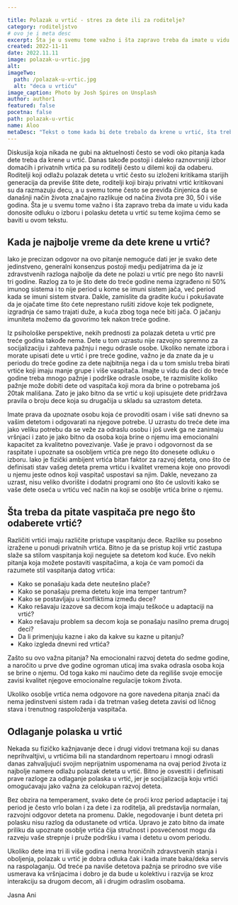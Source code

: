 ```yaml
---

title: Polazak u vrtić - stres za dete ili za roditelje?
category: roditeljstvo
# ovo je i meta desc
excerpt: Šta je u svemu tome važno i šta zapravo treba da imate u vidu kada donosite odluku o izboru i polasku deteta u vrtić su teme kojima ćemo se baviti u ovom tekstu.
created: 2022-11-11
date: 2022.11.11
image: polazak-u-vrtic.jpg
alt:
imageTwo:
  path: /polazak-u-vrtic.jpg
  alt: "deca u vrtiću"
image_caption: Photo by Josh Spires on Unsplash
author: author1
featured: false
pocetna: false
path: polazak-u-vrtic
name: Aloo
metaDesc: "Tekst o tome kada bi dete trebalo da krene u vrtić, šta treba da pitate vaspitače i na šta da obratite pažnju pri izboru vrtića"
---
```


Diskusija koja nikada ne gubi na aktuelnosti često se vodi oko pitanja kada dete treba da krene u vrtić. Danas takođe postoji i daleko raznovrsniji izbor domaćih i privatnih vrtića pa su roditelji često u dilemi koji da odaberu. Roditelji koji odlažu polazak deteta u vrtić često su izloženi kritikama starijih generacija da previše štite dete, roditelji koji biraju privatni vrtić kritikovani su da razmazuju decu, a u svemu tome često se previđa činjenica da se današnji način života značajno razlikuje od načina života pre 30, 50 i više godina. Šta je u svemu tome važno i šta zapravo treba da imate u vidu kada donosite odluku o izboru i polasku deteta u vrtić su teme kojima ćemo se baviti u ovom tekstu. 

## Kada je najbolje vreme da dete krene u vrtić? 

Iako je precizan odgovor na ovo pitanje nemoguće dati jer je svako dete jedinstveno, generalni konsenzus postoji medju pedijatrima da je iz zdravstvenih razloga najbolje da dete ne polazi u vrtić pre nego što navrši tri godine. Razlog za to je što dete do treće godine nema izgrađeno ni 50% imunog sistema i to nije period u kome se imuni sistem jača, već period kada se imuni sistem stvara. Dakle, zamislite da gradite kuću i pokušavate da je ojačate time što ćete neprestano rušiti zidove koje tek podignete, izgradnja će samo trajati duže, a kuća zbog toga neće biti jača. O jačanju imuniteta možemo da govorimo tek nakon treće godine. 

Iz psihološke perspektive, nekih prednosti za polazak deteta u vrtić pre treće godina takođe nema. Dete u tom uzrastu nije razvojno spremno za socijalizaciju i zahteva pažnju i negu odrasle osobe. Ukoliko nemate izbora i morate upisati dete u vrtić i pre treće godine, važno je da znate da je u periodu do treće godine za dete najbitnija nega i da u tom smislu treba birati vrtiće koji imaju manje grupe i više vaspitača. Imajte u vidu da deci do treće godine treba mnogo pažnje i podrške odrasle osobe, te razmislite koliko pažnje može dobiti dete od vaspitača koji mora da brine o potrebama još 20tak mališana. Zato je jako bitno da se vrtić u koji upisujete dete pridržava pravila o broju dece koja su drugačija u skladu sa uzrastom deteta. 

Imate prava da upoznate osobu koja će provoditi osam i više sati dnevno sa vašim detetom i odgovarati na njegove potrebe. U uzrastu do treće dete ima jako veliku potrebu da se veže za odraslu osobu i još uvek ga ne zanimaju vršnjaci i zato je jako bitno da osoba koja brine o njemu ima emocionalni kapacitet za kvalitetno povezivanje. Vaše je pravo i odgovornost da se raspitate i upoznate sa osobljem vrtića pre nego što donesete odluku o izboru. Iako je fizički ambijent vrtića bitan faktor za razvoj deteta, ono što će definisati stav vašeg deteta prema vrtiću i kvalitet vremena koje ono provodi u njemu jeste odnos koji vaspitač uspostavi sa njim. Dakle, nevezano za uzrast, nisu veliko dvorište i dodatni programi ono što će usloviti kako se vaše dete oseća u vrtiću već način na koji se osoblje vrtića brine o njemu. 

## Šta treba da pitate vaspitača pre nego što odaberete vrtić?

Različiti vrtići imaju različite pristupe vaspitanju dece. Razlike su posebno izražene u ponudi privatnih vrtića. Bitno je da se pristup koji vrtić zastupa slaže sa stilom vaspitanja koji negujete sa detetom kod kuće. Evo nekih pitanja koja možete postaviti vaspitačima, a koja će vam pomoći da razumete stil vaspitanja datog vrtića:

- Kako se ponašaju kada dete neutešno plače? 
- Kako se ponašaju prema detetu koje ima temper tantrum?
- Kako se postavljaju u konfliktima između dece? 
- Kako rešavaju izazove sa decom koja imaju teškoće u adaptaciji na vrtić? 
- Kako rešavaju problem sa decom koja se ponašaju nasilno prema drugoj deci? 
- Da li primenjuju kazne i ako da kakve su kazne u pitanju? 
- Kako izgleda dnevni red vrtića? 

Zašto su ovo važna pitanja? Na emocionalni razvoj deteta do sedme godine, a naročito u prve dve godine ogroman uticaj ima svaka odrasla osoba koja se brine o njemu. Od toga kako mi naučimo dete da regiliše svoje emocije zavisi kvalitet njegove emocionalne regulacije tokom života. 

Ukoliko osoblje vrtića nema odgovore na gore navedena pitanja znači da nema jedinstveni sistem rada i da tretman vašeg deteta zavisi od ličnog stava i trenutnog raspoloženja vaspitača. 

## Odlaganje polaska u vrtić 

Nekada su fizičko kažnjavanje dece i drugi vidovi tretmana koji su danas neprihvaltjivi, u vrtićima bili na standardnom repertoaru i mnogi odrasli danas zahvaljujući svojim neprijatnim uspomenama na ovaj period života iz najbolje namere odlažu polazak deteta u vrtić. Bitno je osvestiti i definisati prave razloge za odlaganje polaska u vrtić, jer je socijalizacija koju vrtići omogućavaju jako važna za celokupan razvoj deteta. 

Bez obzira na temperament, svako dete će proći kroz period adaptacije i taj period je često vrlo bolan i za dete i za roditelja, ali predstavlja normalan, razvojni odgovor deteta na promenu. Dakle, negodovanje i bunt deteta pri polasku nisu razlog da odustanete od vrtića. Upravo je zato bitno da imate priliku da upoznate osoblje vrtića čija stručnost i posvećenost mogu da razveju vaše strepnje i pruže podršku i vama i detetu u ovom periodu. 

Ukoliko dete ima tri ili više godina i nema hroničnih zdravstvenih stanja i oboljenja, polazak u vrtić je dobra odluka čak i kada imate baka/deka servis na raspolaganju. Od treće pa naviše detetova pažnja se prirodno sve više usmerava ka vršnjacima i dobro je da bude u kolektivu i razvija se kroz interakciju sa drugom decom, ali i drugim odraslim osobama. 

Jasna Ani 

